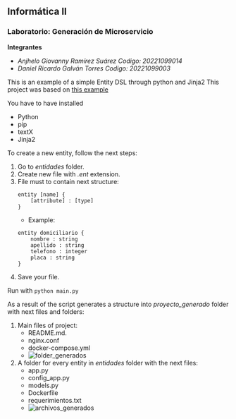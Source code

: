## Informática II
###  Laboratorio: Generación de Microservicio
**Integrantes**
- *Anjhelo Giovanny Ramírez Suárez Codigo: 20221099014*
- *Daniel Ricardo Galván Torres Codigo: 20221099003*

This is an example of a simple Entity DSL through python and Jinja2
This project was based on [this example](https://github.com/apdaza/textX_entity2)

You have to have installed
- Python
- pip
- textX
- Jinja2

To create a new entity, follow the next steps:
1. Go to *entidades* folder.
2. Create new file with *.ent* extension.
3. File must to contain next structure:
    ```
    entity [name] {
        [attribute] : [type]
    }
    ```
    - Example:
    ```
    entity domiciliario {
        nombre : string
        apellido : string
        telefono : integer
        placa : string
    }
    ```
4. Save your file.

Run with `python main.py`

As a result of the script generates a structure into *proyecto_generado* folder with next files and folders:
1. Main files of project:
    - README.md.
    - nginx.conf
    - docker-compose.yml
    - ![folder_generados](https://user-images.githubusercontent.com/62915328/200457055-aa951322-2c09-4877-8cbb-a1e1d300af53.PNG)
2. A folder for every entity in *entidades* folder with the next files:
    - app.py
    - config_app.py
    - models.py
    - Dockerfile
    - requerimientos.txt
    - ![archivos_generados](https://user-images.githubusercontent.com/62915328/200457109-7bca9c4d-a693-43d3-abd3-cfaf90a3a7ed.PNG)
